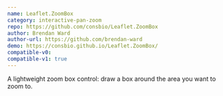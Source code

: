 ```yaml
---
name: Leaflet.ZoomBox
category: interactive-pan-zoom
repo: https://github.com/consbio/Leaflet.ZoomBox
author: Brendan Ward
author-url: https://github.com/brendan-ward
demo: https://consbio.github.io/Leaflet.ZoomBox/
compatible-v0:
compatible-v1: true
---
```


A lightweight zoom box control: draw a box around the area you want to zoom to.
